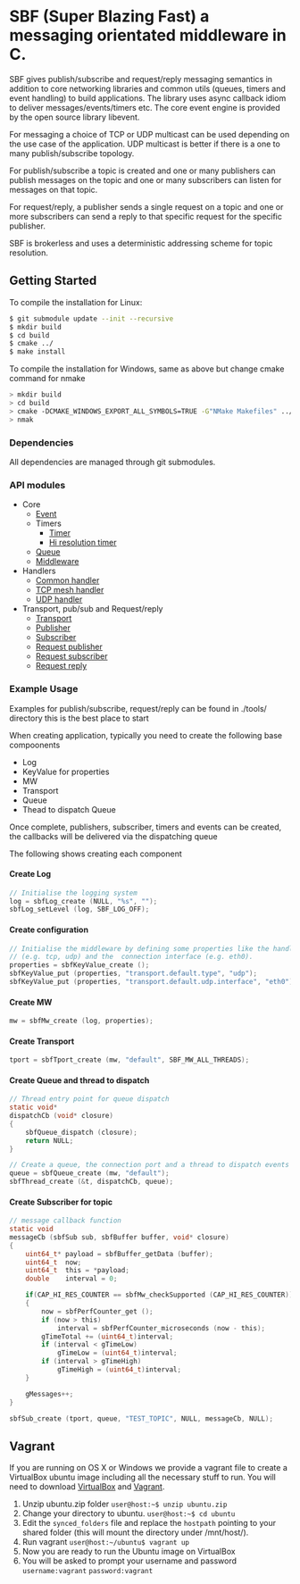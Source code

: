 # SBF (Super Blazing Fast) a messaging orientated middleware in C.

SBF gives publish/subscribe and request/reply messaging semantics in addition to core networking libraries and common utils (queues, timers and event handling) to build applications. The library uses async callback idiom to deliver messages/events/timers etc. The core event engine is provided by the open source library libevent.

For messaging a choice of TCP or UDP multicast can be used depending on the use case of the application. UDP multicast is better if there is a one to many publish/subscribe topology.

For publish/subscribe a topic is created and one or many publishers can publish messages on the topic and one or many subscribers can listen for messages on that topic.

For request/reply, a publisher sends a single request on a topic and one or more subscribers can send a reply to that specific request for the specific publisher.

SBF is brokerless and uses a deterministic addressing scheme for topic resolution.

## Getting Started

To compile the installation for Linux:

```bash
$ git submodule update --init --recursive
$ mkdir build
$ cd build
$ cmake ../
$ make install

```
To compile the installation for Windows, same as above but change cmake command for nmake

```bash
> mkdir build
> cd build
> cmake -DCMAKE_WINDOWS_EXPORT_ALL_SYMBOLS=TRUE -G"NMake Makefiles" ../
> nmak
```

### Dependencies

All dependencies are managed through git submodules.

### API modules

* Core
  * [Event](./core/sbfEvent.h)
  * Timers
    * [Timer](./core/sbfTimer.h)
    * [Hi resolution timer](./core/sbfHiResTimer.h)
  * [Queue](./core/sbfQueue.h)
  * [Middleware](./core/sbfMw.h)
* Handlers
  * [Common handler](./handlers/common/sbfCommonHandler.h)
  * [TCP mesh handler](./handlers/tcpmesh/sbfTcpMeshHandler.h)
  * [UDP handler](./handlers/udp/sbfUdpHandler.h)
* Transport, pub/sub and Request/reply
  * [Transport](./transport/sbfTport.h)
  * [Publisher](./transport/sbfPub.h)
  * [Subscriber](./transport/sbfSub.h)
  * [Request publisher](./requestreply/sbfRequestPub.h)
  * [Request subscriber](./requestreply/sbfRequestSub.h)
  * [Request reply](./requestreply/sbfRequestReply.h)

### Example Usage

Examples for publish/subscribe, request/reply can be found in ./tools/ directory this is the best place to start

When creating application, typically you need to create the following base compoonents

* Log
* KeyValue for properties
* MW
* Transport
* Queue 
* Thead to dispatch Queue

Once complete, publishers, subscriber, timers and events can be created, the callbacks will be delivered via the dispatching queue

The following shows creating each component

#### Create Log

```c
// Initialise the logging system
log = sbfLog_create (NULL, "%s", "");
sbfLog_setLevel (log, SBF_LOG_OFF);
```

#### Create configuration 

```c
// Initialise the middleware by defining some properties like the handler
// (e.g. tcp, udp) and the  connection interface (e.g. eth0).
properties = sbfKeyValue_create ();
sbfKeyValue_put (properties, "transport.default.type", "udp");
sbfKeyValue_put (properties, "transport.default.udp.interface", "eth0");
```

#### Create MW

```c
mw = sbfMw_create (log, properties);
```

#### Create Transport

```c
tport = sbfTport_create (mw, "default", SBF_MW_ALL_THREADS);
```

#### Create Queue and thread to dispatch

```c
// Thread entry point for queue dispatch
static void*
dispatchCb (void* closure)
{
    sbfQueue_dispatch (closure);
    return NULL;
}

// Create a queue, the connection port and a thread to dispatch events
queue = sbfQueue_create (mw, "default");
sbfThread_create (&t, dispatchCb, queue);
```

#### Create Subscriber for topic

```c
// message callback function
static void
messageCb (sbfSub sub, sbfBuffer buffer, void* closure)
{
    uint64_t* payload = sbfBuffer_getData (buffer);
    uint64_t  now;
    uint64_t  this = *payload;
    double    interval = 0;

    if(CAP_HI_RES_COUNTER == sbfMw_checkSupported (CAP_HI_RES_COUNTER))
    {
        now = sbfPerfCounter_get ();
        if (now > this)
            interval = sbfPerfCounter_microseconds (now - this);
        gTimeTotal += (uint64_t)interval;
        if (interval < gTimeLow)
            gTimeLow = (uint64_t)interval;
        if (interval > gTimeHigh)
            gTimeHigh = (uint64_t)interval;
    }

    gMessages++;
}

sbfSub_create (tport, queue, "TEST_TOPIC", NULL, messageCb, NULL);
```

## Vagrant
If you are running on OS X or Windows we provide a vagrant file to create a VirtualBox ubuntu image including all the necessary stuff to run.
You will need to download [VirtualBox](https://www.virtualbox.org/) and [Vagrant](https://www.vagrantup.com/).
1. Unzip ubuntu.zip folder
`user@host:~$ unzip ubuntu.zip`
2. Change your directory to ubuntu.
`user@host:~$ cd ubuntu`
3. Edit the `synced_folders` file and replace the `hostpath` pointing to your shared folder (this will mount the directory under /mnt/host/).
4. Run vagrant
`user@host:~/ubuntu$ vagrant up`
5. Now you are ready to run the Ubuntu image on VirtualBox
6. You will be asked to prompt your username and password
`username:vagrant`
`password:vagrant`

